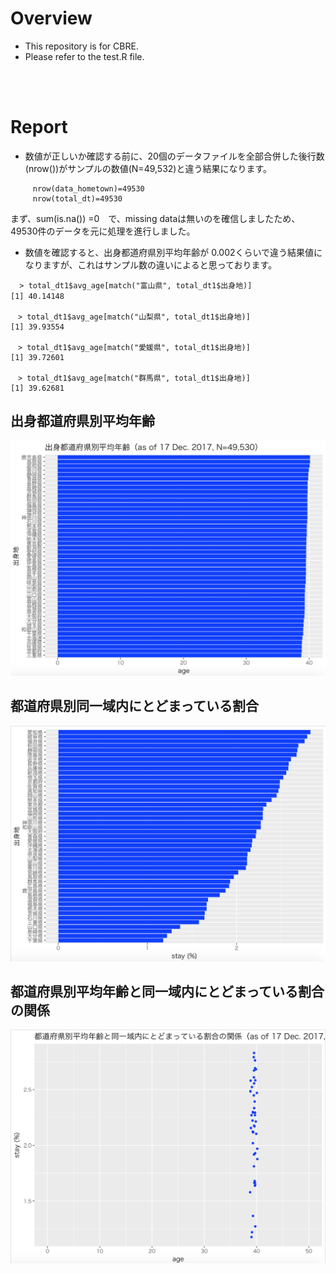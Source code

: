 # Overview
- This repository is for CBRE.
- Please refer to the test.R file.
<br/>
<br/>

# Report
- 数値が正しいか確認する前に、20個のデータファイルを全部合併した後行数(nrow())がサンプルの数値(N=49,532)と違う結果になります。
```  nrow(data_address)=49530
     nrow(data_hometown)=49530
     nrow(total_dt)=49530
```
  まず、sum(is.na()) =0　で、missing dataは無いのを確信しましたため、49530件のデータを元に処理を進行しました。


- 数値を確認すると、出身都道府県別平均年齢が 0.002くらいで違う結果値になりますが、これはサンプル数の違いによると思っております。
```
  > total_dt1$avg_age[match("富山県", total_dt1$出身地)]
[1] 40.14148　　

　> total_dt1$avg_age[match("山梨県", total_dt1$出身地)]
[1] 39.93554

　> total_dt1$avg_age[match("愛媛県", total_dt1$出身地)]
[1] 39.72601

　> total_dt1$avg_age[match("群馬県", total_dt1$出身地)]
[1] 39.62681
```


## 出身都道府県別平均年齢
![Chart 1](https://github.com/bhchoi0131/super_adventure/blob/master/Screen%20Shot%202018-01-14%20at%209.24.54%20PM.png)

## 都道府県別同一域内にとどまっている割合
![Chart 2](https://github.com/bhchoi0131/super_adventure/blob/master/Screen%20Shot%202018-01-14%20at%209.25.14%20PM.png)

## 都道府県別平均年齢と同一域内にとどまっている割合の関係
![Chart 3](https://github.com/bhchoi0131/super_adventure/blob/master/Screen%20Shot%202018-01-14%20at%209.25.45%20PM.png)
